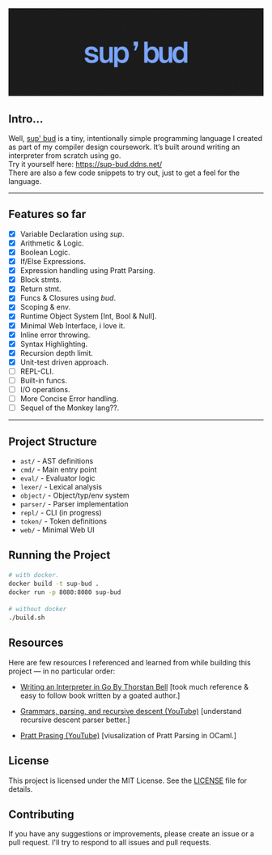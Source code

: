 <a href="https://sup-bud.onrender.com/">
  <img src="./web/assets/banner.png" alt="sup' bud" />
</a>

## Intro...
Well, [sup' bud](https://www.instagram.com/reel/Cz1jWt_uEJu/) is a tiny, intentionally simple programming language I created as part of my compiler design coursework. It’s built around writing an interpreter from scratch using go.</br>
Try it yourself here: https://sup-bud.ddns.net/ <br/>
There are also a few code snippets to try out, just to get a feel for the language.

---

## Features so far 

- [x] Variable Declaration using *sup*.
- [x] Arithmetic & Logic.
- [x] Boolean Logic.
- [x] If/Else Expressions.
- [x] Expression handling using Pratt Parsing.
- [x] Block stmts.
- [x] Return stmt.
- [x] Funcs & Closures using *bud*.
- [x] Scoping & env.
- [x] Runtime Object System [Int, Bool & Null].
- [x] Minimal Web Interface, i love it.
- [x] Inline error throwing.
- [x] Syntax Highlighting.
- [x] Recursion depth limit.
- [x] Unit-test driven approach.
- [ ] REPL-CLI.
- [ ] Built-in funcs.
- [ ] I/O operations.
- [ ] More Concise Error handling.
- [ ] Sequel of the Monkey lang??.

---

## Project Structure
- `ast/`       - AST definitions  
- `cmd/`       - Main entry point  
- `eval/`      - Evaluator logic  
- `lexer/`     - Lexical analysis  
- `object/`    - Object/typ/env system  
- `parser/`    - Parser implementation  
- `repl/`      - CLI (in progress)  
- `token/`     - Token definitions  
- `web/`       - Minimal Web UI   

## Running the Project

```bash
# with docker.
docker build -t sup-bud .
docker run -p 8080:8080 sup-bud

# without docker
./build.sh
```

## Resources 

Here are few resources I referenced and learned from while building this project — in no particular order:

- [Writing an Interpreter in Go By Thorstan Bell](https://monkeylang.org/) [took much reference & easy to follow book written by a goated author.]

- [Grammars, parsing, and recursive descent (YouTube)](https://youtu.be/ENKT0Z3gldE?si=seZc5bsaGTnevbFD/)  [understand recursive descent parser better.]

- [Pratt Prasing (YouTube)](https://youtu.be/2l1Si4gSb9A?si=oJhwBtrq08jTxpJl/)  [viusalization of Pratt Parsing in OCaml.]

## License

This project is licensed under the MIT License. See the [LICENSE](LICENSE) file for details.

## Contributing

If you have any suggestions or improvements, please create an issue or a pull request. I'll try to respond to all issues and pull requests.
